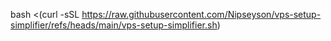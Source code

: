 bash <(curl -sSL https://raw.githubusercontent.com/Nipseyson/vps-setup-simplifier/refs/heads/main/vps-setup-simplifier.sh)
